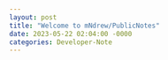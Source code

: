 ```yaml
---
layout: post
title: "Welcome to mNdrew/PublicNotes"
date: 2023-05-22 02:04:00 -0000
categories: Developer-Note
---
```

